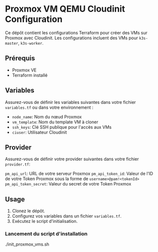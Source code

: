 # Proxmox VM QEMU Cloudinit Configuration

Ce dépôt contient les configurations Terraform pour créer des VMs sur Proxmox avec Cloudinit. Les configurations incluent des VMs pour `k3s-master`, `k3s-worker`.

## Prérequis

- Proxmox VE
- Terraform installé

## Variables

Assurez-vous de définir les variables suivantes dans votre fichier `variables.tf` ou dans votre environnement :

- `node_name`: Nom du nœud Proxmox
- `vm_template`: Nom du template VM à cloner
- `ssh_keys`: Clé SSH publique pour l'accès aux VMs
- `ciuser`: Utilisateur Cloudinit

## Provider

Assurez-vous de définir votre provider suivantes dans votre fichier `provider.tf`:

  `pm_api_url`: URL de votre serveur Proxmox
  `pm_api_token_id`: Valeur de l'ID de votre Token Proxmox sous la forme de `username>@pam!<tokenId>`
  `pm_api_token_secret`: Valeur du secret de votre Token Proxmox

## Usage

1. Clonez le dépôt.
2. Configurez vos variables dans un fichier `variables.tf`.
3. Exécutez le script d'initialisation. 

### Lancement du script d'installation

./init_proxmox_vms.sh
